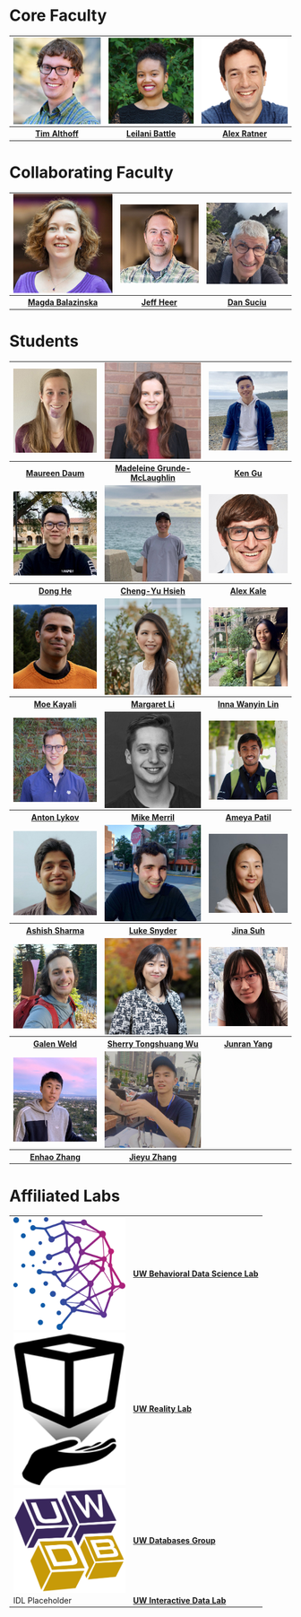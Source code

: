 # Core Faculty

<table>
  <tr>
    <td><img style="display:block;" src="assets/images/faculty/tim.jpg"     width="100%"></td>
    <td><img style="display:block;" src="assets/images/faculty/leilani.jpg" width="100%"></td>
    <td><img style="display:block;" src="assets/images/faculty/alex.jpg"    width="100%"></td>
  </tr>
  <tr>
     <th><a href="https://timalthoff.de/" target="_blank"><b>Tim Althoff</b></a></th>
     <th><a href="https://homes.cs.washington.edu/~leibatt/bio.html" target="_blank"><b>Leilani Battle</b></a></th>
     <th><a href="https://ajratner.github.io/" target="_blank"><b>Alex Ratner</b></a></th>
  </tr>
 </table>

# Collaborating Faculty

<table>
  <tr>
    <td><img style="display:block;" src="assets/images/faculty/magda.jpg" width="100%"></td>
    <td><img style="display:block;" src="assets/images/faculty/jeff.jpg"  width="100%"></td>
    <td><img style="display:block;" src="assets/images/faculty/dan.jpg"   width="100%"></td>
  </tr>
  <tr>
     <th><a href="https://www.cs.washington.edu/people/faculty/magda" target="_blank"><b>Magda Balazinska</b></a></th>
     <th><a href="https://homes.cs.washington.edu/~jheer/" target="_blank"><b>Jeff Heer</b></a></th>
     <th><a href="https://homes.cs.washington.edu/~suciu/" target="_blank"><b>Dan Suciu</b></a></th>
  </tr>
 </table>

# Students

<table>
  <tr>
    <td><img style="display:block;" src="assets/images/students/maureen.jpg" width="100%"></td>
    <td><img style="display:block;" src="assets/images/students/madeleine.jpg" width="100%"></td>
    <td><img style="display:block;" src="assets/images/students/ken.jpg" width="100%"></td>
  </tr>
  <tr>
     <th><a href="https://homes.cs.washington.edu/~mdaum/" target="_blank"><b>Maureen Daum</b></a></th>
     <th><a href="https://madeleinegrunde.github.io/" target="_blank"><b>Madeleine Grunde-McLaughlin</b></a></th>
     <th><a href="https://kenqgu.com/" target="_blank"><b>Ken Gu</b></a></th>
  </tr>
  <tr>
    <td><img style="display:block;" src="assets/images/students/dong.jpg" width="100%"></td>
    <td><img style="display:block;" src="assets/images/students/cheng-yu.jpg" width="100%"></td>
    <td><img style="display:block;" src="assets/images/students/alex.jpg" width="100%"></td>
  </tr>
  <tr>
     <th><a href="https://dongheuw.github.io/" target="_blank"><b>Dong He</b></a></th>
     <th><a href="https://chengyuhsieh.github.io/" target="_blank"><b>Cheng-Yu Hsieh</b></a></th>
     <th><a href="http://students.washington.edu/kalea/" target="_blank"><b>Alex Kale</b></a></th>
  </tr>
  <tr>
    <td><img style="display:block;" src="assets/images/students/moe.jpg" width="100%"></td>
    <td><img style="display:block;" src="assets/images/students/margaret.jpg" width="100%"></td>
    <td><img style="display:block;" src="assets/images/students/inna.jpg" width="100%"></td>
  </tr>
  <tr>
     <th><a href="https://kayali.io" target="_blank"><b>Moe Kayali</b></a></th>
     <th><a href="https://margs.li/" target="_blank"><b>Margaret Li</b></a></th>
     <th><a href="https://innawy.github.io/" target="_blank"><b>Inna Wanyin Lin</b></a></th>
  </tr>
  <tr>
    <td><img style="display:block;" src="assets/images/students/anton.jpg" width="100%"></td>
    <td><img style="display:block;" src="assets/images/students/mike.jpg" width="100%"></td>
    <td><img style="display:block;" src="assets/images/students/ameya.jpg" width="100%"></td>
  </tr>
  <tr>
     <th><a href="https://antonlykov.com" target="_blank"><b>Anton Lykov</b></a></th>
     <th><a href="https://mikemerrill.io/" target="_blank"><b>Mike Merril</b></a></th>
     <th><a href="https://ameyabp.github.io/" target="_blank"><b>Ameya Patil</b></a></th>
  </tr>
  <tr>
    <td><img style="display:block;" src="assets/images/students/ashish.jpg" width="100%"></td>
    <td><img style="display:block;" src="assets/images/students/luke.jpg"  width="100%"></td>
    <td><img style="display:block;" src="assets/images/students/jina.jpg"   width="100%"></td>
  </tr>
  <tr>
     <th><a href="https://ash-shar.github.io/" target="_blank"><b>Ashish Sharma</b></a></th>
     <th><a href="https://luke-s-snyder.github.io/" target="_blank"><b>Luke Snyder</b></a></th>
     <th><a href="https://www.jinasuh.com/" target="_blank"><b>Jina Suh</b></a></th>
  </tr>
  <tr>
    <td><img style="display:block;" src="assets/images/students/galen.jpg" width="100%"></td>
    <td><img style="display:block;" src="assets/images/students/sherry.jpg"  width="100%"></td>
    <td><img style="display:block;" src="assets/images/students/junran.jpg"   width="100%"></td>
  </tr>
  <tr>
     <th><a href="https://galenweld.com/overview" target="_blank"><b>Galen Weld</b></a></th>
     <th><a href="https://homes.cs.washington.edu/~wtshuang/" target="_blank"><b>Sherry Tongshuang Wu</b></a></th>
     <th><a href="" target="_blank"><b>Junran Yang</b></a></th>
  </tr>
  <tr>
    <td><img style="display:block;" src="assets/images/students/enhao.jpg" width="100%"></td>
    <td><img style="display:block;" src="assets/images/students/jieyu.jpg"  width="100%"></td>
    <td></td>
  </tr>
  <tr>
     <th><a href="https://zhang-eh.github.io/" target="_blank"><b>Enhao Zhang</b></a></th>
     <th><a href="https://jieyuz2.github.io/" target="_blank"><b>Jieyu Zhang</b></a></th>
     <th><a href="" target="_blank"><b></b></a></th>
  </tr>
 </table>


# Affiliated Labs

<table>
  <tr>
    <td><img style="display:block;" src="assets/images/labs/bdata.png" width="200"></td>
    <td><a href="https://bdata.cs.washington.edu/" target="_blank"><b>UW Behavioral Data Science Lab</b></a></td>
  </tr>
    <tr>
    <td><img style="display:block;" src="assets/images/labs/reality.png" width="200"></td>
    <td><a href="https://realitylab.uw.edu/" target="_blank"><b>UW Reality Lab</b></a></td>
  </tr>
    <tr>
    <td><img style="display:block;" src="assets/images/labs/db.png" width="200"></td>
    <td><a href="https://db.cs.washington.edu/" target="_blank"><b>UW Databases Group</b></a></td>
  </tr>
    <tr>
    <td>IDL Placeholder</td>
    <td><a href="https://idl.cs.washington.edu/" target="_blank"><b>UW Interactive Data Lab</b></a></td>
  </tr>
</table>
